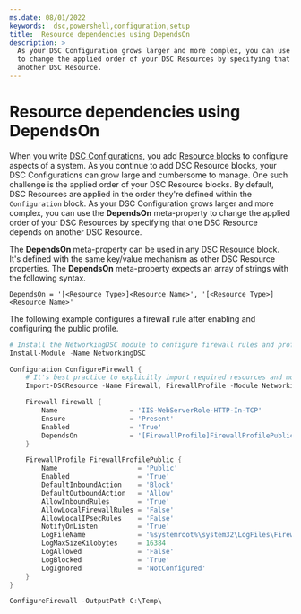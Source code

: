 ```yaml
---
ms.date: 08/01/2022
keywords:  dsc,powershell,configuration,setup
title:  Resource dependencies using DependsOn
description: >
  As your DSC Configuration grows larger and more complex, you can use the `DependsOn` meta-property
  to change the applied order of your DSC Resources by specifying that one DSC Resource depends on
  another DSC Resource.
---
```


# Resource dependencies using DependsOn

When you write [DSC Configurations][1], you add [Resource blocks][2] to configure aspects of a
system. As you continue to add DSC Resource blocks, your DSC Configurations can grow large and
cumbersome to manage. One such challenge is the applied order of your DSC Resource blocks. By
default, DSC Resources are applied in the order they're defined within the `Configuration` block. As
your DSC Configuration grows larger and more complex, you can use the **DependsOn** meta-property to
change the applied order of your DSC Resources by specifying that one DSC Resource depends on
another DSC Resource.

The **DependsOn** meta-property can be used in any DSC Resource block. It's defined with the same
key/value mechanism as other DSC Resource properties. The **DependsOn** meta-property expects an
array of strings with the following syntax.

```text
DependsOn = '[<Resource Type>]<Resource Name>', '[<Resource Type>]<Resource Name>'
```

The following example configures a firewall rule after enabling and configuring the public profile.

```powershell
# Install the NetworkingDSC module to configure firewall rules and profiles.
Install-Module -Name NetworkingDSC

Configuration ConfigureFirewall {
    # It's best practice to explicitly import required resources and modules.
    Import-DSCResource -Name Firewall, FirewallProfile -Module NetworkingDsc

    Firewall Firewall {
        Name                  = 'IIS-WebServerRole-HTTP-In-TCP'
        Ensure                = 'Present'
        Enabled               = 'True'
        DependsOn             = '[FirewallProfile]FirewallProfilePublic'
    }

    FirewallProfile FirewallProfilePublic {
        Name                    = 'Public'
        Enabled                 = 'True'
        DefaultInboundAction    = 'Block'
        DefaultOutboundAction   = 'Allow'
        AllowInboundRules       = 'True'
        AllowLocalFirewallRules = 'False'
        AllowLocalIPsecRules    = 'False'
        NotifyOnListen          = 'True'
        LogFileName             = '%systemroot%\system32\LogFiles\Firewall\pfirewall.log'
        LogMaxSizeKilobytes     = 16384
        LogAllowed              = 'False'
        LogBlocked              = 'True'
        LogIgnored              = 'NotConfigured'
    }
}

ConfigureFirewall -OutputPath C:\Temp\
```

<!--
    TODO: This can't be tested with DSC, it requires machine configuration; should we have an example
    here? Is it enough to just document what this is and how it works? Should we have a graph of the
    dependency relations? Can we get an actual example of this as it relates to machine configuration?
-->

<!-- Reference Links -->

[1]: configurations.md
[2]: ../resources/resources.md
